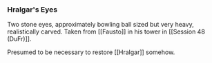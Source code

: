 ### Hralgar's Eyes

Two stone eyes, approximately bowling ball sized but very heavy, realistically carved. Taken from [[Fausto]] in his tower in [[Session 48 (DuFr)]].

Presumed to be necessary to restore [[Hralgar]] somehow. 